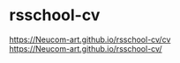 # rsschool-cv
https://Neucom-art.github.io/rsschool-cv/cv  
https://Neucom-art.github.io/rsschool-cv/